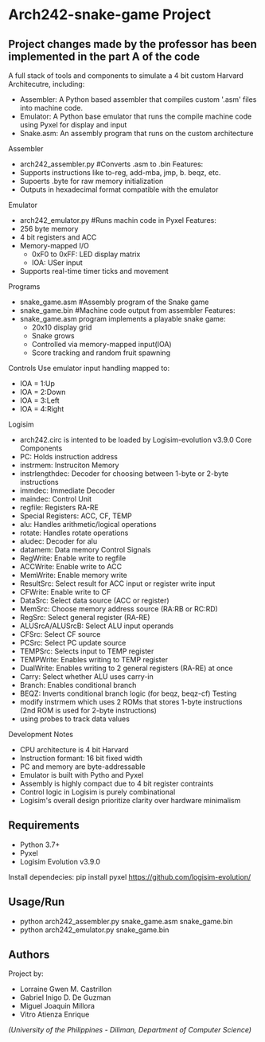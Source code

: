 # Arch242-snake-game Project
## Project changes made by the professor has been implemented in the part A of the code

A full stack of tools and components to simulate a 4 bit custom Harvard Architecutre, including:
- Assembler: A Python based assembler that compiles custom '.asm' files into machine code.
- Emulator: A Python base emulator that runs the compile machine code using Pyxel for display and input
- Snake.asm: An assembly program that runs on the custom architecture


Assembler
- arch242_assembler.py #Converts .asm to .bin
Features:
- Supports instructions like to-reg, add-mba, jmp, b. beqz, etc.
- Supoerts .byte <value> for raw memory initialization
- Outputs in hexadecimal format compatible with the emulator

Emulator
- arch242_emulator.py #Runs machin code in Pyxel
Features:
- 256 byte memory
- 4 bit registers and ACC
- Memory-mapped I/O
    - 0xF0 to 0xFF: LED display matrix
    - IOA: USer input
 - Supports real-time timer ticks and movement 

Programs
- snake_game.asm #Assembly program of the Snake game
- snake_game.bin #Machine code output from assembler
Features:
- snake_game.asm program implements a playable snake game:
   - 20x10 display grid
   - Snake grows
   - Controlled via memory-mapped input(IOA)
   - Score tracking and random fruit spawning
 
Controls
Use emulator input handling mapped to:
- IOA = 1:Up
- IOA = 2:Down
- IOA = 3:Left
- IOA = 4:Right

Logisim
- arch242.circ is intented to be loaded by Logisim-evolution v3.9.0
Core Components
- PC: Holds instruction address
- instrmem: Instruciton Memory
- instrlengthdec: Decoder for choosing between 1-byte or 2-byte instructions
- immdec: Immediate Decoder
- maindec: Control Unit
- regfile: Registers RA-RE
- Special Registers: ACC, CF, TEMP
- alu: Handles arithmetic/logical operations
- rotate: Handles rotate operations
- aludec: Decoder for alu
- datamem: Data memory
Control Signals
- RegWrite: Enable write to regfile
- ACCWrite: Enable write to ACC
- MemWrite: Enable memory write
- ResultSrc: Select result for ACC input or register write input
- CFWrite: Enable write to CF
- DataSrc: Select data source (ACC or register)
- MemSrc: Choose memory address source (RA:RB or RC:RD)
- RegSrc: Select general register (RA-RE)
- ALUSrcA/ALUSrcB: Select ALU input operands
- CFSrc: Select CF source
- PCSrc: Select PC update source
- TEMPSrc: Selects input to TEMP register
- TEMPWrite: Enables writing to TEMP register
- DualWrite: Enables writing to 2 general registers (RA-RE) at once
- Carry: Select whether ALU uses carry-in
- Branch: Enables conditional branch
- BEQZ: Inverts conditional branch logic (for beqz, beqz-cf)
Testing
- modify instrmem which uses 2 ROMs that stores 1-byte instructions (2nd ROM is used for 2-byte instructions)
- using probes to track data values

Development Notes
- CPU architecture is 4 bit Harvard
- Instruction formant: 16 bit fixed width
- PC and memory are byte-addressable
- Emulator is built with Pytho and Pyxel
- Assembly is highly compact due to 4 bit register contraints
- Control logic in Logisim is purely combinational
- Logisim's overall design prioritize clarity over hardware minimalism
   
## Requirements ##
- Python 3.7+
- Pyxel
- Logisim Evolution v3.9.0

Install dependecies:
pip install pyxel
https://github.com/logisim-evolution/

## Usage/Run ##
- python arch242_assembler.py snake_game.asm snake_game.bin
- python arch242_emulator.py snake_game.bin

## Authors ##
Project by:
- Lorraine Gwen M. Castrillon 
- Gabriel Inigo D. De Guzman
- Miguel Joaquin Millora
- Vitro Atienza Enrique

*(University of the Philippines - Diliman, Department of Computer Science)*
